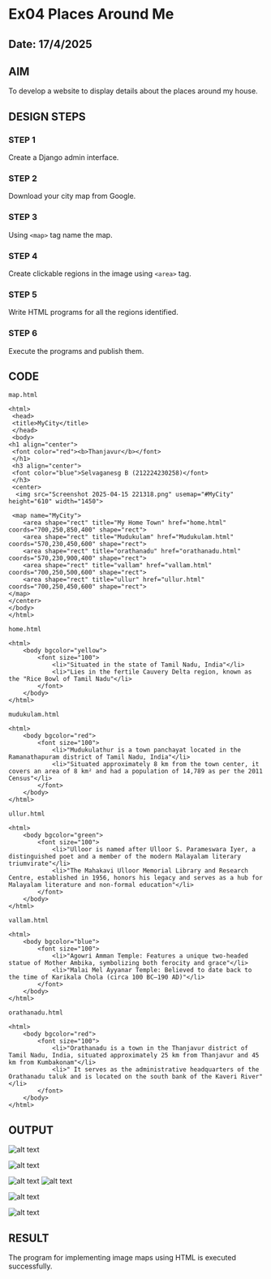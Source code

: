 # Ex04 Places Around Me
## Date: 17/4/2025

## AIM
To develop a website to display details about the places around my house.

## DESIGN STEPS

### STEP 1
Create a Django admin interface.

### STEP 2
Download your city map from Google.

### STEP 3
Using ```<map>``` tag name the map.

### STEP 4
Create clickable regions in the image using ```<area>``` tag.

### STEP 5
Write HTML programs for all the regions identified.

### STEP 6
Execute the programs and publish them.

## CODE
```
map.html

<html>
 <head>
 <title>MyCity</title>
 </head>
 <body>
<h1 align="center">
 <font color="red"><b>Thanjavur</b></font>
 </h1>
 <h3 align="center">
 <font color="blue">Selvaganesg B (212224230258)</font>
 </h3>
 <center>
  <img src="Screenshot 2025-04-15 221318.png" usemap="#MyCity" height="610" width="1450">

 <map name="MyCity">
    <area shape="rect" title="My Home Town" href="home.html" coords="700,250,850,400" shape="rect">
    <area shape="rect" title="Mudukulam" href="Mudukulam.html" coords="570,230,450,600" shape="rect">
    <area shape="rect" title="orathanadu" href="orathanadu.html" coords="570,230,900,400" shape="rect">
    <area shape="rect" title="vallam" href="vallam.html" coords="700,250,500,600" shape="rect">
    <area shape="rect" title="ullur" href="ullur.html" coords="700,250,450,600" shape="rect">
</map>
</center>
</body>
</html>

home.html

<html>
    <body bgcolor="yellow">
        <font size="100">
            <li>"Situated in the state of Tamil Nadu, India"</li>
            <li>"Lies in the fertile Cauvery Delta region, known as the "Rice Bowl of Tamil Nadu"</li>
        </font>
    </body>
</html> 

mudukulam.html

<html>
    <body bgcolor="red">
        <font size="100">
            <li>"Mudukulathur is a town panchayat located in the Ramanathapuram district of Tamil Nadu, India"</li>
            <li>"Situated approximately 8 km from the town center, it covers an area of 8 km² and had a population of 14,789 as per the 2011 Census"</li>
        </font>
    </body>
</html>

ullur.html

<html>
    <body bgcolor="green">
        <font size="100">
            <li>"Ulloor is named after Ulloor S. Parameswara Iyer, a distinguished poet and a member of the modern Malayalam literary triumvirate"</li>
            <li>"The Mahakavi Ulloor Memorial Library and Research Centre, established in 1956, honors his legacy and serves as a hub for Malayalam literature and non-formal education"</li>
        </font>
    </body>
</html>

vallam.html

<html>
    <body bgcolor="blue">
        <font size="100">
            <li>"Agowri Amman Temple: Features a unique two-headed statue of Mother Ambika, symbolizing both ferocity and grace"</li>
            <li>"Malai Mel Ayyanar Temple: Believed to date back to the time of Karikala Chola (circa 100 BC–190 AD)"</li>
        </font>
    </body>
</html>

orathanadu.html

<html>
    <body bgcolor="red">
        <font size="100">
            <li>"Orathanadu is a town in the Thanjavur district of Tamil Nadu, India, situated approximately 25 km from Thanjavur and 45 km from Kumbakonam"</li>
            <li>" It serves as the administrative headquarters of the Orathanadu taluk and is located on the south bank of the Kaveri River"</li>
        </font>
    </body>
</html>
```

## OUTPUT

![alt text](image.png)

![alt text](mudu.png)

![alt text](ond.png)
![alt text](tan.png)

![alt text](ulur.png)

![alt text](vallam.png)

## RESULT
The program for implementing image maps using HTML is executed successfully.
